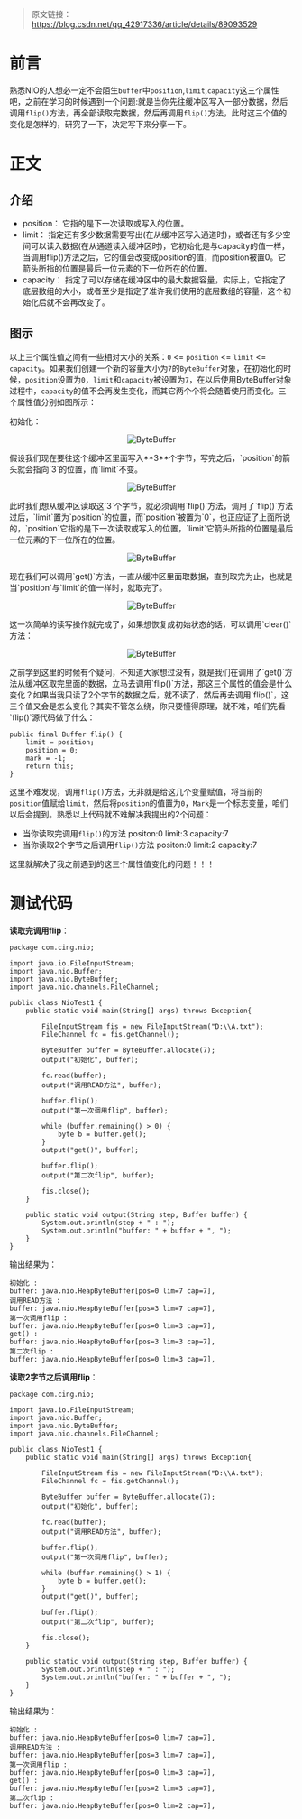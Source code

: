 > 原文链接：<https://blog.csdn.net/qq_42917336/article/details/89093529>

# 前言
熟悉NIO的人想必一定不会陌生`buffer`中`position`,`limit`,`capacity`这三个属性吧，之前在学习的时候遇到一个问题:就是当你先往缓冲区写入一部分数据，然后调用`flip()`方法，再全部读取完数据，然后再调用`flip()`方法，此时这三个值的变化是怎样的，研究了一下，决定写下来分享一下。

# 正文
## 介绍

- position： 它指的是下一次读取或写入的位置。
- limit： 指定还有多少数据需要写出(在从缓冲区写入通道时)，或者还有多少空间可以读入数据(在从通道读入缓冲区时)，它初始化是与capacity的值一样，当调用flip()方法之后，它的值会改变成position的值，而position被置0。它箭头所指的位置是最后一位元素的下一位所在的位置。
- capacity： 指定了可以存储在缓冲区中的最大数据容量，实际上，它指定了底层数组的大小，或者至少是指定了准许我们使用的底层数组的容量，这个初始化后就不会再改变了。

## 图示
以上三个属性值之间有一些相对大小的关系：`0` <= `position` <= `limit` <= `capacity`。如果我们创建一个新的容量大小为`7`的`ByteBuffer`对象，在初始化的时候，`position`设置为`0`，`limit`和`capacity`被设置为`7`，在以后使用ByteBuffer对象过程中，`capacity`的值不会再发生变化，而其它两个个将会随着使用而变化。三个属性值分别如图所示：

初始化：
<div align=center>

![ByteBuffer](./imgs/04.png "ByteBuffer示意图")
<div align=left>
假设我们现在要往这个缓冲区里面写入**3**个字节，写完之后，`position`的箭头就会指向`3`的位置，而`limit`不变。
<div align=center>

![ByteBuffer](./imgs/05.png "ByteBuffer示意图")
<div align=left>
此时我们想从缓冲区读取这`3`个字节，就必须调用`flip()`方法，调用了`flip()`方法过后，`limit`置为`position`的位置，而`position`被置为`0`，也正应证了上面所说的，`position`它指的是下一次读取或写入的位置，`limit`它箭头所指的位置是最后一位元素的下一位所在的位置。
<div align=center>

![ByteBuffer](./imgs/06.png "ByteBuffer示意图")
<div align=left>
现在我们可以调用`get()`方法，一直从缓冲区里面取数据，直到取完为止，也就是当`position`与`limit`的值一样时，就取完了。
<div align=center>

![ByteBuffer](./imgs/07.png "ByteBuffer示意图")
<div align=left>
这一次简单的读写操作就完成了，如果想恢复成初始状态的话，可以调用`clear()`方法：
<div align=center>

![ByteBuffer](./imgs/08.png "ByteBuffer示意图")
<div align=left>
之前学到这里的时候有个疑问，不知道大家想过没有，就是我们在调用了`get()`方法从缓冲区取完里面的数据，立马去调用`flip()`方法，那这三个属性的值会是什么变化？如果当我只读了2个字节的数据之后，就不读了，然后再去调用`flip()`，这三个值又会是怎么变化？其实不管怎么绕，你只要懂得原理，就不难，咱们先看`flip()`源代码做了什么：

	public final Buffer flip() {
        limit = position;
        position = 0;
        mark = -1;
        return this;
    }

这里不难发现，调用`flip()`方法，无非就是给这几个变量赋值，将当前的`position`值赋给`limit`，然后将`position`的值置为`0`，`Mark`是一个标志变量，咱们以后会提到。熟悉以上代码就不难解决我提出的2个问题：

- 当你读取完调用`flip()`的方法      positon:0    limit:3   	capacity:7
- 当你读取2个字节之后调用`flip()`方法       positon:0    limit:2   	capacity:7

这里就解决了我之前遇到的这三个属性值变化的问题！！！

# 测试代码

**读取完调用flip**：

	package com.cing.nio;
	
	import java.io.FileInputStream;
	import java.nio.Buffer;
	import java.nio.ByteBuffer;
	import java.nio.channels.FileChannel;
	
	public class NioTest1 {
	    public static void main(String[] args) throws Exception{
	
	        FileInputStream fis = new FileInputStream("D:\\A.txt");
	        FileChannel fc = fis.getChannel();
	
	        ByteBuffer buffer = ByteBuffer.allocate(7);
	        output("初始化", buffer);
	
	        fc.read(buffer);
	        output("调用READ方法", buffer);
	
	        buffer.flip();
	        output("第一次调用flip", buffer);
	
	        while (buffer.remaining() > 0) {
	            byte b = buffer.get();
	        }
	        output("get()", buffer);
	
	        buffer.flip();
	        output("第二次flip", buffer);
	
	        fis.close();
	    }
	
	    public static void output(String step, Buffer buffer) {
	        System.out.println(step + " : ");
	        System.out.println("buffer: " + buffer + ", ");
	    }
	}

输出结果为：

	初始化 : 
	buffer: java.nio.HeapByteBuffer[pos=0 lim=7 cap=7], 
	调用READ方法 : 
	buffer: java.nio.HeapByteBuffer[pos=3 lim=7 cap=7], 
	第一次调用flip : 
	buffer: java.nio.HeapByteBuffer[pos=0 lim=3 cap=7], 
	get() : 
	buffer: java.nio.HeapByteBuffer[pos=3 lim=3 cap=7], 
	第二次flip : 
	buffer: java.nio.HeapByteBuffer[pos=0 lim=3 cap=7], 

**读取2字节之后调用flip**：

	package com.cing.nio;
	
	import java.io.FileInputStream;
	import java.nio.Buffer;
	import java.nio.ByteBuffer;
	import java.nio.channels.FileChannel;
	
	public class NioTest1 {
	    public static void main(String[] args) throws Exception{
	
	        FileInputStream fis = new FileInputStream("D:\\A.txt");
	        FileChannel fc = fis.getChannel();
	
	        ByteBuffer buffer = ByteBuffer.allocate(7);
	        output("初始化", buffer);
	
	        fc.read(buffer);
	        output("调用READ方法", buffer);
	
	        buffer.flip();
	        output("第一次调用flip", buffer);
	
	        while (buffer.remaining() > 1) {
	            byte b = buffer.get();
	        }
	        output("get()", buffer);
	
	        buffer.flip();
	        output("第二次flip", buffer);
	
	        fis.close();
	    }
	
	    public static void output(String step, Buffer buffer) {
	        System.out.println(step + " : ");
	        System.out.println("buffer: " + buffer + ", ");
	    }
	}

输出结果为：

	初始化 : 
	buffer: java.nio.HeapByteBuffer[pos=0 lim=7 cap=7], 
	调用READ方法 : 
	buffer: java.nio.HeapByteBuffer[pos=3 lim=7 cap=7], 
	第一次调用flip : 
	buffer: java.nio.HeapByteBuffer[pos=0 lim=3 cap=7], 
	get() : 
	buffer: java.nio.HeapByteBuffer[pos=2 lim=3 cap=7], 
	第二次flip : 
	buffer: java.nio.HeapByteBuffer[pos=0 lim=2 cap=7], 